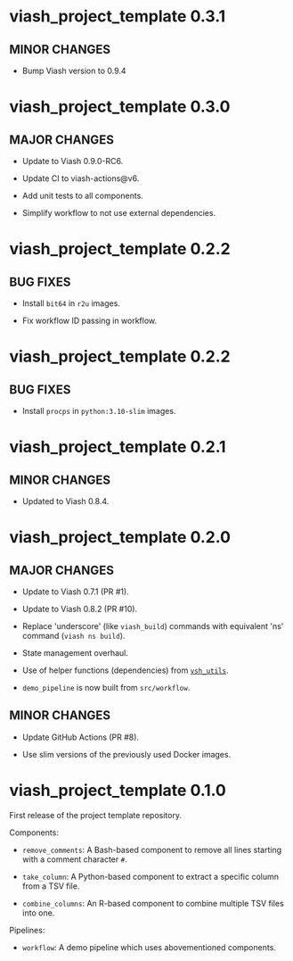 # viash_project_template 0.3.1

## MINOR CHANGES

* Bump Viash version to 0.9.4

# viash_project_template 0.3.0

## MAJOR CHANGES

* Update to Viash 0.9.0-RC6.

* Update CI to viash-actions@v6.

* Add unit tests to all components.

* Simplify workflow to not use external dependencies.


# viash_project_template 0.2.2

## BUG FIXES

* Install `bit64` in `r2u` images.

* Fix workflow ID passing in workflow.


# viash_project_template 0.2.2

## BUG FIXES

* Install `procps` in `python:3.10-slim` images.


# viash_project_template 0.2.1

## MINOR CHANGES

* Updated to Viash 0.8.4.

# viash_project_template 0.2.0

## MAJOR CHANGES

* Update to Viash 0.7.1 (PR #1).

* Update to Viash 0.8.2 (PR #10).

* Replace 'underscore' (like `viash_build`) commands with equivalent 'ns' command (`viash ns build`).

* State management overhaul.

* Use of helper functions (dependencies) from [`vsh_utils`](https://viash-hub.com/data-intuitive/vsh_utils).

* `demo_pipeline` is now built from `src/workflow`.

## MINOR CHANGES

* Update GitHub Actions (PR #8).

* Use slim versions of the previously used Docker images.


# viash_project_template 0.1.0

First release of the project template repository.

Components:

* `remove_comments`: A Bash-based component to remove all lines starting with a comment character `#`.

* `take_column`: A Python-based component to extract a specific column from a TSV file.

* `combine_columns`: An R-based component to combine multiple TSV files into one.

Pipelines:

* `workflow`: A demo pipeline which uses abovementioned components.

